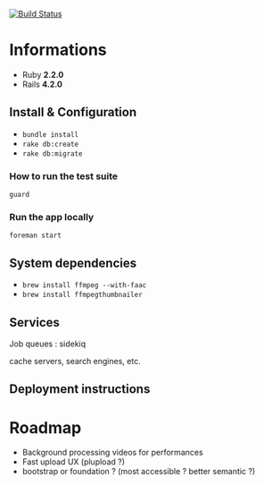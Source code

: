 [![Build Status](https://travis-ci.org/gdurelle/opentube.svg)](https://travis-ci.org/gdurelle/opentube)

# Informations

* Ruby **2.2.0**
* Rails **4.2.0**

## Install & Configuration

* <code>bundle install</code>
* <code>rake db:create</code>
* <code>rake db:migrate</code>

### How to run the test suite
  <code>guard</code>

### Run the app locally
  <code>foreman start</code>

## System dependencies
  * <code>brew install ffmpeg --with-faac</code>
  * <code>brew install ffmpegthumbnailer</code>

## Services

Job queues : sidekiq

cache servers, search engines, etc.

## Deployment instructions


# Roadmap
* Background processing videos for performances
* Fast upload UX (plupload ?)
* bootstrap or foundation ? (most accessible ? better semantic ?)
